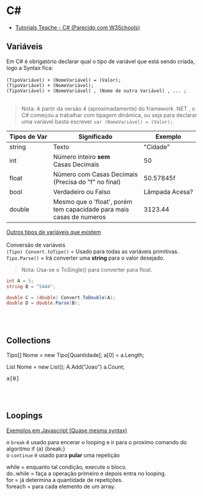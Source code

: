 # C#

* [Tutorials Teache - C# (Parecido com W3Schools)](http://www.tutorialsteacher.com/csharp/csharp-tutorials)

<!-- Não esquecer de colocar get/set no obj do javascript-->

## Variáveis

Em C# é obrigatório declarar qual o tipo de variável que está sendo criada, logo a Syntax fica:<br><br>
`(TipoVariável) + (NomeVariável) = (Valor);`<br>
`(TipoVariável) + (NomeVariável);`<br>
`(TipoVariável) + (NomeVariável) , (Nome de outra Variável) , ... ;`<br><br>

> Nota: A partir da versão 4 (aproximadamente) do framework .NET , o C# começou a trabalhar com tipagem dinâmica, ou seja para declarar uma variável basta escrever `var (NomeVariável) = (Valor);`

Tipos de Var | Significado | Exemplo
--- | --- | ---
string | Texto | "Cidade"
int | Número inteiro **sem**<br> Casas Decimais | 50
float | Número com Casas Decimais<br>(Precisa do "f" no final) | 50.57845f
bool | Verdadeiro ou Falso | Lâmpada Acesa?
double | Mesmo que o 'float', porém<br> tem capacidade para mais<br>casas de numeros | 3123.44

[Outros tipos de variáveis que existem]()<br><br>
Conversão de variáveis<br>
`(Tipo) Convert.toTipo()` = Usado para todas as variáveis primitivas.<br>
`Tipo.Parse()` = Irá converter uma **string** para o valor desejado.<br>
> Nota: Usa-se o ToSingle() para converter para float.

```csharp
int A = 5;
string B = "5444";

double C = (double) Convert.ToDouble(A);
double D = double.Parse(B);
```

<br><br>

## Collections

Tipo[] Nome = new Tipo[Quantidade];
a[0] =
a.Length;


List<tipo> Nome = new List<Tipo>();
A.Add("Joao")
a.Count;



<pre>
a[0]
</pre>

<br><br>

## Loopings

[Exemplos em Javascript (Quase mesma syntax)](https://github.com/JoaoSodre/Programacao/blob/master/Javascript/L%C3%B3gica%20B%C3%A1sica.md#loopings)

o `break` é usado para encerar o looping e ir para o proximo comando do algoritmo if (a) {break;}<br>
o `continue` é usado para **pular** uma repetição

while = enquanto tal condição, execute o bloco.<br>
do..while = faça a operação primeiro e depois entra no looping.<br>
for = já determina a quantidade de repetições.<br>
foreach = para cada elemento de um array.

<br><br>
